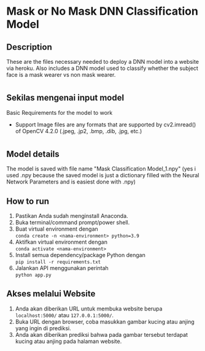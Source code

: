 # Mask or No Mask DNN Classification Model

## Description

These are the files necessary needed to deploy a DNN model into a website via heroku. Also includes a DNN model used to classify whether the subject face is a mask wearer vs non mask wearer.

#

## Sekilas mengenai input model

Basic Requirements for the model to work

- Support Image files are any formats that are supported by cv2.imread() of OpenCV 4.2.0 (.jpeg, .jp2, .bmp, .dib, .jpg, etc.)

#

## Model details

The model is saved with file name "Mask Classification Model_1.npy" (yes i used .npy because the saved model is just a dictionary filled with the Neural Network Parameters and is easiest done with .npy)

## How to run 

1. Pastikan Anda sudah menginstall Anaconda.
1. Buka terminal/command prompt/power shell.
1. Buat virtual environment dengan\
   `conda create -n <nama-environment> python=3.9`
1. Aktifkan virtual environment dengan\
   `conda activate <nama-environment>`
1. Install semua dependency/package Python dengan\
   `pip install -r requirements.txt`
1. Jalankan API menggunakan perintah\
   `python app.py`

## Akses melalui Website

1. Anda akan diberikan URL untuk membuka website berupa `localhost:5000/` atau `127.0.0.1:5000/`.
1. Buka URL dengan browser, coba masukkan gambar kucing atau anjing yang ingin di prediksi.
1. Anda akan diberikan prediksi bahwa pada gambar tersebut terdapat kucing atau anjing pada halaman website.
